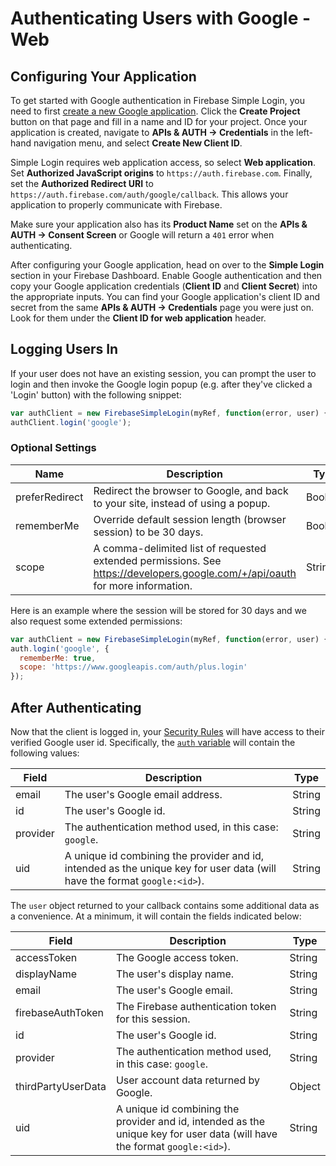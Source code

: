 # Authenticating Users with Google - Web


## Configuring Your Application

To get started with Google authentication in Firebase Simple Login, you need to first [create a new Google application](https://cloud.google.com/console). Click the __Create Project__ button on that page and fill in a name and ID for your project. Once your application is created, navigate to __APIs & AUTH → Credentials__ in the left-hand navigation menu, and select __Create New Client ID__.

Simple Login requires web application access, so select __Web application__. Set __Authorized JavaScript origins__ to `https://auth.firebase.com`. Finally, set the __Authorized Redirect URI__ to `https://auth.firebase.com/auth/google/callback`. This allows your application to properly communicate with Firebase.

Make sure your application also has its __Product Name__ set on the __APIs & AUTH → Consent Screen__ or Google will return a `401` error when authenticating.

After configuring your Google application, head on over to the __Simple Login__ section in your Firebase Dashboard. Enable Google authentication and then copy your Google application credentials (__Client ID__ and __Client Secret__) into the appropriate inputs. You can find your Google application's client ID and secret from the same __APIs & AUTH → Credentials__ page you were just on. Look for them under the __Client ID for web application__ header.


## Logging Users In

If your user does not have an existing session, you can prompt the user to login and then invoke the Google login popup (e.g. after they've clicked a 'Login' button) with the following snippet:

```javascript
var authClient = new FirebaseSimpleLogin(myRef, function(error, user) { ... });
authClient.login('google');
```

### Optional Settings

| Name | Description | Type |
| --- | --- | --- |
| preferRedirect | Redirect the browser to Google, and back to your site, instead of using a popup. | Boolean |
| rememberMe | Override default session length (browser session) to be 30 days. | Boolean |
| scope | A comma-delimited list of requested extended permissions. See https://developers.google.com/+/api/oauth for more information. | String |

Here is an example where the session will be stored for 30 days and we also request some extended permissions:

```javascript
var authClient = new FirebaseSimpleLogin(myRef, function(error, user) { ... });
auth.login('google', {
  rememberMe: true,
  scope: 'https://www.googleapis.com/auth/plus.login'
});
```


## After Authenticating

Now that the client is logged in, your [Security Rules](https://www.firebase.com/docs/web/guide/securing-data.html) will have access to their verified Google user id. Specifically, the [`auth` variable](TODO) will contain the following values:

| Field | Description | Type |
| --- | --- | --- |
| email | The user's Google email address. | String |
| id | The user's Google id. | String |
| provider | The authentication method used, in this case: `google`. | String |
| uid | A unique id combining the provider and id, intended as the unique key for user data (will have the format `google:<id>`). | String |

The `user` object returned to your callback contains some additional data as a convenience. At a minimum, it will contain the fields indicated below:

| Field | Description | Type |
| --- | --- | --- |
| accessToken | The Google access token. | String |
| displayName | The user's display name. | String |
| email | The user's Google email. | String |
| firebaseAuthToken | The Firebase authentication token for this session. | String |
| id | The user's Google id. | String |
| provider | The authentication method used, in this case: `google`. | String |
| thirdPartyUserData | User account data returned by Google. | Object |
| uid | A unique id combining the provider and id, intended as the unique key for user data (will have the format `google:<id>`). | String |

